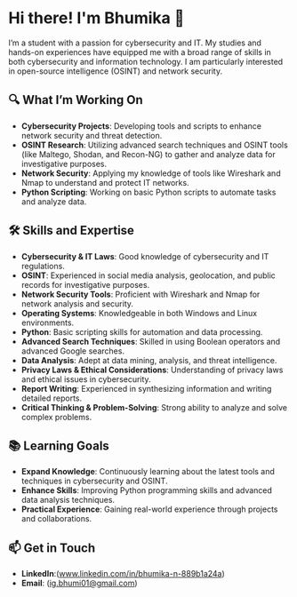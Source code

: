 # Hi there! I'm Bhumika 👋
I’m a student with a passion for cybersecurity and IT.
My studies and hands-on experiences have equipped me with a broad range of skills in both cybersecurity and information technology.
I am particularly interested in open-source intelligence (OSINT) and network security.

## 🔍 What I’m Working On
- **Cybersecurity Projects**: Developing tools and scripts to enhance network security and threat detection.
- **OSINT Research**: Utilizing advanced search techniques and OSINT tools (like Maltego, Shodan, and Recon-NG) to gather and analyze data for investigative purposes.
- **Network Security**: Applying my knowledge of tools like Wireshark and Nmap to understand and protect IT networks.
- **Python Scripting**: Working on basic Python scripts to automate tasks and analyze data.

 ## 🛠️ Skills and Expertise
 - **Cybersecurity & IT Laws**: Good knowledge of cybersecurity and IT regulations.
- **OSINT**: Experienced in social media analysis, geolocation, and public records for investigative purposes.
- **Network Security Tools**: Proficient with Wireshark and Nmap for network analysis and security.
- **Operating Systems**: Knowledgeable in both Windows and Linux environments.
- **Python**: Basic scripting skills for automation and data processing.
- **Advanced Search Techniques**: Skilled in using Boolean operators and advanced Google searches.
- **Data Analysis**: Adept at data mining, analysis, and threat intelligence.
- **Privacy Laws & Ethical Considerations**: Understanding of privacy laws and ethical issues in cybersecurity.
- **Report Writing**: Experienced in synthesizing information and writing detailed reports.
- **Critical Thinking & Problem-Solving**: Strong ability to analyze and solve complex problems.

## 📚 Learning Goals
- **Expand Knowledge**: Continuously learning about the latest tools and techniques in cybersecurity and OSINT.
- **Enhance Skills**: Improving Python programming skills and advanced data analysis techniques.
- **Practical Experience**: Gaining real-world experience through projects and collaborations.

## 📫 Get in Touch
- **LinkedIn**:(www.linkedin.com/in/bhumika-n-889b1a24a) 
- **Email**: (ig.bhumi01@gmail.com)
